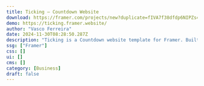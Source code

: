 ```yaml
---
title: Ticking — Countdown Website
download: https://framer.com/projects/new?duplicate=fIVA7f38dfdp6NIPZs4s&via=vascopaes&duplicateType=siteTemplate
demo: https://ticking.framer.website/
author: "Vasco Ferreira"
date: 2024-11-30T08:28:50.287Z
description: "Ticking is a Countdown website template for Framer. Built for companies, entrepreneurs, personal projects and more."
ssg: ["Framer"]
css: []
ui: []
cms: []
category: [Business]
draft: false
---
```

